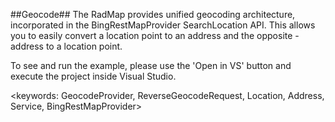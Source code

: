 ##Geocode##
The RadMap provides unified geocoding architecture, incorporated in the BingRestMapProvider SearchLocation API.
This allows you to easily convert a location point to an address and the opposite - address to a location point.

To see and run the example, please use the 'Open in VS' button and execute the project inside Visual Studio.

<keywords: GeocodeProvider, ReverseGeocodeRequest, Location, Address, Service, BingRestMapProvider>
